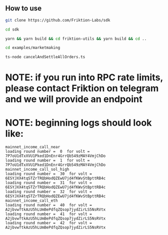 ## How to use

```bash
git clone https://github.com/Friktion-Labs/sdk
```

```bash
cd sdk
```

```bash
yarn && yarn build && cd friktion-utils && yarn build && cd ..
```

```bash
cd examples/marketmaking
```

```bash
ts-node cancelAndSettleAllOrders.ts
```

# NOTE: if you run into RPC rate limits, please contact Friktion on telegram and we will provide an endpoint

# NOTE: beginning logs should look like:
```
mainnet_income_call_near
loading round number =  0  for volt =  7P7oU1dTxXVU1Pked1DnEnr4GrrQb549zMAY4VmjChDo
loading round number =  1  for volt =  7P7oU1dTxXVU1Pked1DnEnr4GrrQb549zMAY4VmjChDo
mainnet_income_call_sol_high
loading round number =  30  for volt =  6ESYJXX4tqSTZrTRQbHodQZEwU7jd4fKWvStBpttRB4c
loading round number =  31  for volt =  6ESYJXX4tqSTZrTRQbHodQZEwU7jd4fKWvStBpttRB4c
loading round number =  32  for volt =  6ESYJXX4tqSTZrTRQbHodQZEwU7jd4fKWvStBpttRB4c
mainnet_income_call_eth
loading round number =  40  for volt =  A2jbvwftkAzU5hLUmBePdfqZQsop7jydZirLS5NsRVtx
loading round number =  41  for volt =  A2jbvwftkAzU5hLUmBePdfqZQsop7jydZirLS5NsRVtx
loading round number =  42  for volt =  A2jbvwftkAzU5hLUmBePdfqZQsop7jydZirLS5NsRVtx
```